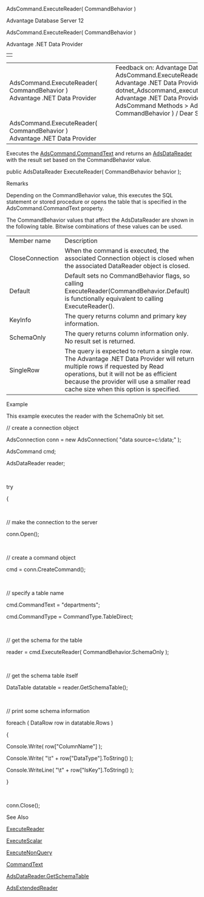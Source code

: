 AdsCommand.ExecuteReader( CommandBehavior )




Advantage Database Server 12  

AdsCommand.ExecuteReader( CommandBehavior )

Advantage .NET Data Provider

|  |
| --- |
|  |

|  |  |  |  |  |
| --- | --- | --- | --- | --- |
| AdsCommand.ExecuteReader( CommandBehavior )  Advantage .NET Data Provider |  |  | Feedback on: Advantage Database Server 12 - AdsCommand.ExecuteReader( CommandBehavior ) Advantage .NET Data Provider dotnet\_Adscommand\_executereader\_commandbehavior\_ Advantage .NET Data Provider > AdsCommand Class > AdsCommand Methods > AdsCommand.ExecuteReader( CommandBehavior ) / Dear Support Staff, |  |
| AdsCommand.ExecuteReader( CommandBehavior )  Advantage .NET Data Provider |  |  |  |  |

Executes the [AdsCommand.CommandText](dotnet_adscommand_commandtext.htm) and returns an [AdsDataReader](dotnet_adsdatareader.htm) with the result set based on the CommandBehavior value.

public AdsDataReader ExecuteReader( CommandBehavior behavior );

Remarks

Depending on the CommandBehavior value, this executes the SQL statement or stored procedure or opens the table that is specified in the AdsCommand.CommandText property.

The CommandBehavior values that affect the AdsDataReader are shown in the following table. Bitwise combinations of these values can be used.

|  |  |
| --- | --- |
| Member name | Description |
| CloseConnection | When the command is executed, the associated Connection object is closed when the associated DataReader object is closed. |
| Default | Default sets no CommandBehavior flags, so calling ExecuteReader(CommandBehavior.Default) is functionally equivalent to calling ExecuteReader(). |
| KeyInfo | The query returns column and primary key information. |
| SchemaOnly | The query returns column information only. No result set is returned. |
| SingleRow | The query is expected to return a single row. The Advantage .NET Data Provider will return multiple rows if requested by Read operations, but it will not be as efficient because the provider will use a smaller read cache size when this option is specified. |

Example

This example executes the reader with the SchemaOnly bit set.

// create a connection object

AdsConnection conn = new AdsConnection( "data source=c:\\data;" );

AdsCommand cmd;

AdsDataReader reader;

 

try

{

 

// make the connection to the server

conn.Open();

 

// create a command object

cmd = conn.CreateCommand();

 

// specify a table name

cmd.CommandText = "departments";

cmd.CommandType = CommandType.TableDirect;

 

// get the schema for the table

reader = cmd.ExecuteReader( CommandBehavior.SchemaOnly );

 

// get the schema table itself

DataTable datatable = reader.GetSchemaTable();

 

// print some schema information

foreach ( DataRow row in datatable.Rows )

{

Console.Write( row["ColumnName"] );

Console.Write( "\t" + row["DataType"].ToString() );

Console.WriteLine( "\t" + row["IsKey"].ToString() );

}

 

conn.Close();

See Also

[ExecuteReader](dotnet_adscommand_executereader.htm)

[ExecuteScalar](dotnet_adscommand_executescalar.htm)

[ExecuteNonQuery](dotnet_adscommand_executenonquery.htm)

[CommandText](dotnet_adscommand_commandtext.htm)

[AdsDataReader.GetSchemaTable](dotnet_adsdatareader_getschematable.htm)

[AdsExtendedReader](dotnet_adsextendedreader.htm)